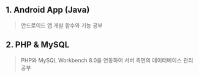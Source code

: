 ## 1. Android App (Java)
> 안드로이드 앱 개발 함수와 기능 공부 
## 2. PHP & MySQL
> PHP와 MySQL Workbench 8.0을 연동하여 서버 측면의 데이터베이스 관리 공부

